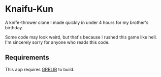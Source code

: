 # Knaifu-Kun
A knife-thrower clone I made quickly in under 4 hours for my brother's birthday. 

Some code may look weird, but that's because I rushed this game like hell. I'm sincerely sorry for anyone who reads this code.

## Requirements
This app requires [GRRLIB](https://github.com/GRRLIB/GRRLIB) to build.
